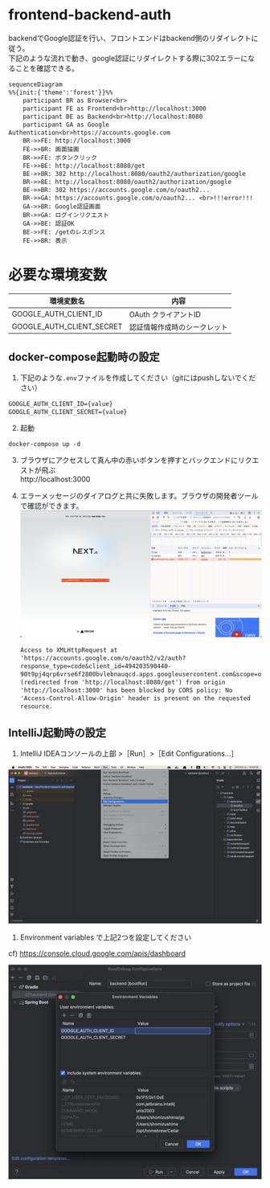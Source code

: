 # frontend-backend-auth
backendでGoogle認証を行い、フロントエンドはbackend側のリダイレクトに従う。  
下記のような流れで動き、google認証にリダイレクトする際に302エラーになることを確認できる。

```mermaid
sequenceDiagram
%%{init:{'theme':'forest'}}%%
    participant BR as Browser<br>
    participant FE as Frontend<br>http://localhost:3000
    participant BE as Backend<br>http://localhost:8080
    participant GA as Google Authentication<br>https://accounts.google.com
    BR->>FE: http://localhost:3000
    FE->>BR: 画面描画
    BR->>FE: ボタンクリック
    FE->>BE: http://localhost:8080/get
    BE->>BR: 302 http://localhost:8080/oauth2/authorization/google
    BR->>BE: http://localhost:8080/oauth2/authorization/google
    BE->>BR: 302 https://accounts.google.com/o/oauth2...
    BR->>GA: https://accounts.google.com/o/oauth2... <br>!!!error!!!
    GA->>BR: Google認証画面
    BR->>GA: ログインリクエスト
    GA->>BE: 認証OK
    BE->>FE: /getのレスポンス
    FE->>BR: 表示
```

# 必要な環境変数

|環境変数名|内容|
|---|---|
|GOOGLE_AUTH_CLIENT_ID|OAuth クライアントID|
|GOOGLE_AUTH_CLIENT_SECRET|認証情報作成時のシークレット|

## docker-compose起動時の設定

1. 下記のような`.env`ファイルを作成してください（gitにはpushしないでください）

```
GOOGLE_AUTH_CLIENT_ID={value}
GOOGLE_AUTH_CLIENT_SECRET={value}
```

2. 起動

```
docker-compose up -d
```

3. ブラウザにアクセスして真ん中の赤いボタンを押すとバックエンドにリクエストが飛ぶ  
http://localhost:3000

4. エラーメッセージのダイアログと共に失敗します。ブラウザの開発者ツールで確認ができます。
   ![redirect error](./doc/image/redirect_error.png)
   ```
   Access to XMLHttpRequest at 'https://accounts.google.com/o/oauth2/v2/auth?response_type=code&client_id=494203590440-90t9pj4qrp6vrse6f2800bvlebnauqcd.apps.googleusercontent.com&scope=openid%20profile%20email&state=1mdv9tNIDDpUQ8wRK_MH0HVcGN47kV6EqiWZjWiuiKM%3D&redirect_uri=http://localhost:8080/login/oauth2/code/google&nonce=Qye8SmkhX7SMRrKgYCuluQlXf9JhulFbqSyR2EXkPDo' (redirected from 'http://localhost:8080/get') from origin 'http://localhost:3000' has been blocked by CORS policy: No 'Access-Control-Allow-Origin' header is present on the requested resource.
   ```

## IntelliJ起動時の設定

1. IntelliJ IDEAコンソールの上部 >［Run］>［Edit Configurations…］

![IntelliJ](./doc/image/intellij.png)

1. Environment variables で上記2つを設定してください

cf) https://console.cloud.google.com/apis/dashboard

![IntelliJ Environment variables](./doc/image/intellij_env.png)
